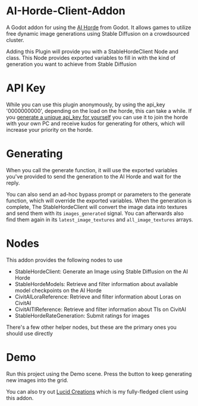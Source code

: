# AI-Horde-Client-Addon

A Godot addon for using the [AI Horde](https://aihorde.net/) from Godot. It allows games to utilize free dynamic image generations using Stable Diffusion on a crowdsourced cluster.

Adding this Plugin will provide you with a StableHordeClient Node and class. This Node provides exported variables to fill in with the kind of generation you want to achieve from Stable Diffusion

# API Key

While you can use this plugin anonymously, by using the api_key '0000000000', depending on the load on the horde, this can take a while. If you [generate a unique api_key for yourself](https://aihorde.net/register) you can use it to join the horde with your own PC and receive kudos for generating for others, which will increase your priority on the horde.

# Generating

When you call the generate function, it will use the exported variables you've provided to send the generation to the AI Horde and wait for the reply.

You can also send an ad-hoc bypass prompt or parameters to the generate function, which will override the exported variables. When the generation is complete, The StableHordeClient will convert the image data into textures and send them with its `images_generated` signal. You can afterwards also find them again in its `latest_image_textures` and `all_image_textures` arrays.

# Nodes

This addon provides the following nodes to use

* StableHordeClient: Generate an Image using Stable Diffusion on the AI Horde
* StableHordeModels: Retrieve and filter information about available model checkpoints on the AI Horde
* CivitAILoraReference: Retrieve and filter information about Loras on CivitAI
* CivitAITIReference: Retrieve and filter information about TIs on CivitAI
* StableHordeRateGeneration: Submit ratings for images

There's a few other helper nodes, but these are the primary ones you should use directly

# Demo

Run this project using the Demo scene. Press the button to keep generating new images into the grid.

You can also try out [Lucid Creations](https://github.com/db0/Lucid-Creations) which is my fully-fledged client using this addon.
